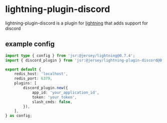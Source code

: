 # lightning-plugin-discord

lightning-plugin-discord is a plugin for
[lightning](https://williamhroning.eu.org/lightning) that adds support for
discord

## example config

```ts
import type { config } from 'jsr:@jersey/lightning@0.7.4';
import { discord_plugin } from 'jsr:@jersey/lightning-plugin-discord@0.7.4';

export default {
	redis_host: 'localhost',
	redis_port: 6379,
	plugins: [
		discord_plugin.new({
			app_id: 'your_application_id',
			token: 'your_token',
			slash_cmds: false,
		}),
	],
} as config;
```
